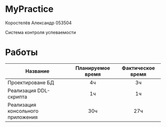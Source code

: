 # MyPractice

Коростелёв Александр 053504

Система контроля успеваемости

# Работы
| Название | Планируемое время | Фактическое время |
| - | :-: | :-: |
| Проектироване БД | 4ч | 3ч |
| Реализация DDL-скрипта | 1ч | 1ч |
| Реализация консольного приложения | 30ч | 27ч |
